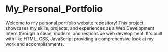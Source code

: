 # My_Personal_Portfolio
Welcome to my personal portfolio website repository! This project showcases my skills, projects, and experiences as a Web Development Intern through a clean, modern, and responsive web development. It's built with like HTML, CSS, JavaScript providing a comprehensive look at my work and accomplishments.
